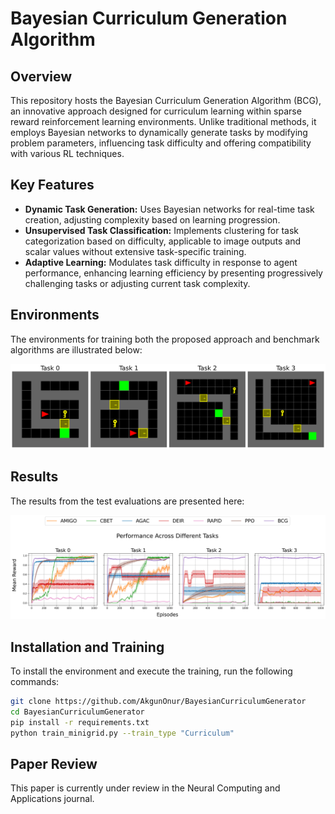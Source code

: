 # Bayesian Curriculum Generation Algorithm

## Overview
This repository hosts the Bayesian Curriculum Generation Algorithm (BCG), an innovative approach designed for curriculum learning within sparse reward reinforcement learning environments. Unlike traditional methods, it employs Bayesian networks to dynamically generate tasks by modifying problem parameters, influencing task difficulty and offering compatibility with various RL techniques.

## Key Features
- **Dynamic Task Generation:** Uses Bayesian networks for real-time task creation, adjusting complexity based on learning progression.
- **Unsupervised Task Classification:** Implements clustering for task categorization based on difficulty, applicable to image outputs and scalar values without extensive task-specific training.
- **Adaptive Learning:** Modulates task difficulty in response to agent performance, enhancing learning efficiency by presenting progressively challenging tasks or adjusting current task complexity.

## Environments
The environments for training both the proposed approach and benchmark algorithms are illustrated below:

![Training Environments](figs/Minigrid_all_maps.png)

## Results
The results from the test evaluations are presented here:

![Test Results](figs/Results_minigrid_all_maps.png)

## Installation and Training
To install the environment and execute the training, run the following commands:
```bash
git clone https://github.com/AkgunOnur/BayesianCurriculumGenerator
cd BayesianCurriculumGenerator
pip install -r requirements.txt 
python train_minigrid.py --train_type "Curriculum"
```

## Paper Review

This paper is currently under review in the Neural Computing and Applications journal.

